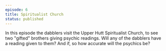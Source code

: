 ```yaml
---
episode: 6
title: Spiritualist Church
status: published
---
```


In this episode the dabblers visit the Upper Hutt Spiritualist Church, to see two "gifted" brothers giving psychic readings. Will any of the dabblers have a reading given to them? And if, so how accurate will the psychics be?
